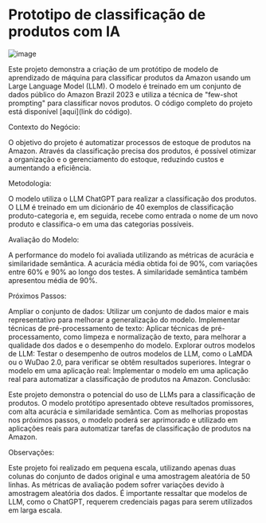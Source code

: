 # Prototipo de classificação de produtos com IA
![image](https://github.com/user-attachments/assets/33609c73-4af5-4d50-ab81-4ee65e7e39a0)

Este projeto demonstra a criação de um protótipo de modelo de aprendizado de máquina para classificar produtos da Amazon usando um Large Language Model (LLM). O modelo é treinado em um conjunto de dados público do Amazon Brazil 2023 e utiliza a técnica de "few-shot prompting" para classificar novos produtos. O código completo do projeto está disponível [aqui](link do código).

Contexto do Negócio:

O objetivo do projeto é automatizar processos de estoque de produtos na Amazon. Através da classificação precisa dos produtos, é possível otimizar a organização e o gerenciamento do estoque, reduzindo custos e aumentando a eficiência.

Metodologia:

O modelo utiliza o LLM ChatGPT para realizar a classificação dos produtos. O LLM é treinado em um dicionário de 40 exemplos de classificação produto-categoria e, em seguida, recebe como entrada o nome de um novo produto e classifica-o em uma das categorias possíveis.

Avaliação do Modelo:

A performance do modelo foi avaliada utilizando as métricas de acurácia e similaridade semântica. A acurácia média obtida foi de 90%, com variações entre 60% e 90% ao longo dos testes. A similaridade semântica também apresentou média de 90%.

Próximos Passos:

Ampliar o conjunto de dados: Utilizar um conjunto de dados maior e mais representativo para melhorar a generalização do modelo.
Implementar técnicas de pré-processamento de texto: Aplicar técnicas de pré-processamento, como limpeza e normalização de texto, para melhorar a qualidade dos dados e o desempenho do modelo.
Explorar outros modelos de LLM: Testar o desempenho de outros modelos de LLM, como o LaMDA ou o WuDao 2.0, para verificar se obtêm resultados superiores.
Integrar o modelo em uma aplicação real: Implementar o modelo em uma aplicação real para automatizar a classificação de produtos na Amazon.
Conclusão:

Este projeto demonstra o potencial do uso de LLMs para a classificação de produtos. O modelo protótipo apresentado obteve resultados promissores, com alta acurácia e similaridade semântica. Com as melhorias propostas nos próximos passos, o modelo poderá ser aprimorado e utilizado em aplicações reais para automatizar tarefas de classificação de produtos na Amazon.

Observações:

Este projeto foi realizado em pequena escala, utilizando apenas duas colunas do conjunto de dados original e uma amostragem aleatória de 50 linhas.
As métricas de avaliação podem sofrer variações devido à amostragem aleatória dos dados.
É importante ressaltar que modelos de LLM, como o ChatGPT, requerem credenciais pagas para serem utilizados em larga escala.
